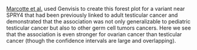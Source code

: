[Marcotte et al.](https://doi.org/10.1002/gcc.22457) used Genvisis to create this forest plot for a variant near SPRY4 that had been previously linked to adult testicular cancer and demonstrated that the association was not only generalizable to pediatric testicular cancer but also to other germ cell tumors cancers. Here we see that the association is even stronger for ovarian cancer than testicular cancer (though the confidence intervals are large and overlapping).
